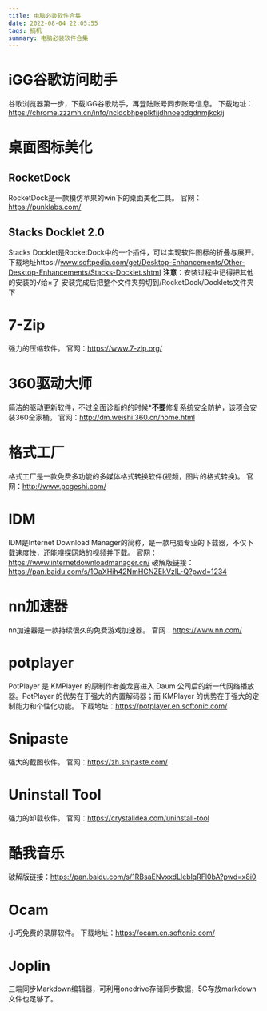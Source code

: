 ```yaml
---
title: 电脑必装软件合集
date: 2022-08-04 22:05:55
tags: 搞机
summary: 电脑必装软件合集
---
```


# iGG谷歌访问助手
谷歌浏览器第一步，下载iGG谷歌助手，再登陆账号同步账号信息。
下载地址：https://chrome.zzzmh.cn/info/ncldcbhpeplkfijdhnoepdgdnmjkckij

# 桌面图标美化
## RocketDock
RocketDock是一款模仿苹果的win下的桌面美化工具。
官网：https://punklabs.com/

## Stacks Docklet 2.0
Stacks Docklet是RocketDock中的一个插件，可以实现软件图标的折叠与展开。
下载地址https://www.softpedia.com/get/Desktop-Enhancements/Other-Desktop-Enhancements/Stacks-Docklet.shtml
**注意**：安装过程中记得把其他的安装的√给×了
安装完成后把整个文件夹剪切到/RocketDock/Docklets文件夹下

# 7-Zip
强力的压缩软件。
官网：https://www.7-zip.org/

# 360驱动大师
简洁的驱动更新软件，不过全面诊断的的时候***不要**修复系统安全防护，该项会安装360全家桶。
官网：http://dm.weishi.360.cn/home.html

# 格式工厂
格式工厂是一款免费多功能的多媒体格式转换软件(视频，图片的格式转换)。
官网：http://www.pcgeshi.com/

# IDM
IDM是Internet Download Manager的简称，是一款电脑专业的下载器，不仅下载速度快，还能嗅探网站的视频并下载。
官网：https://www.internetdownloadmanager.cn/
破解版链接：https://pan.baidu.com/s/1OaXHih42NmHGNZEkVzIL-Q?pwd=1234

# nn加速器
nn加速器是一款持续很久的免费游戏加速器。
官网：https://www.nn.com/

# potplayer
PotPlayer 是 KMPlayer 的原制作者姜龙喜进入 Daum 公司后的新一代网络播放器。PotPlayer 的优势在于强大的内置解码器；而 KMPlayer 的优势在于强大的定制能力和个性化功能。
下载地址：https://potplayer.en.softonic.com/

# Snipaste
强大的截图软件。
官网：https://zh.snipaste.com/

# Uninstall Tool
强力的卸载软件。
官网：https://crystalidea.com/uninstall-tool

# 酷我音乐
破解版链接：https://pan.baidu.com/s/1RBsaENvxxdLleblqRFl0bA?pwd=x8i0 

# Ocam
小巧免费的录屏软件。
下载地址：https://ocam.en.softonic.com/

# Joplin
三端同步Markdown编辑器，可利用onedrive存储同步数据，5G存放markdown文件也足够了。